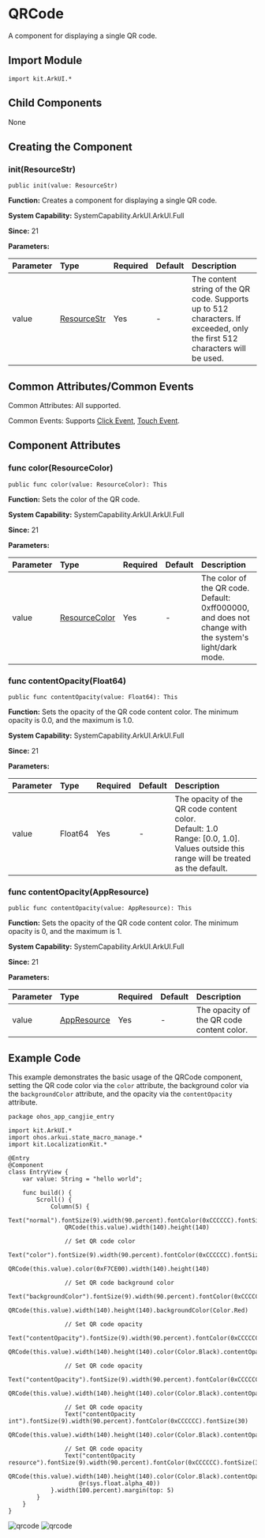 # QRCode

A component for displaying a single QR code.

## Import Module

```cangjie
import kit.ArkUI.*
```

## Child Components

None

## Creating the Component

### init(ResourceStr)

```cangjie
public init(value: ResourceStr)
```

**Function:** Creates a component for displaying a single QR code.

**System Capability:** SystemCapability.ArkUI.ArkUI.Full

**Since:** 21

**Parameters:**

| Parameter | Type | Required | Default | Description |
|:---|:---|:---|:---|:---|
| value | [ResourceStr](../apis/BasicServicesKit/cj-apis-base.md#interface-resourcestr) | Yes | - | The content string of the QR code. Supports up to 512 characters. If exceeded, only the first 512 characters will be used. |

## Common Attributes/Common Events

Common Attributes: All supported.

Common Events: Supports [Click Event](./cj-universal-event-click.md#func-onclick), [Touch Event](./cj-universal-event-touch.md#func-ontouch).

## Component Attributes

### func color(ResourceColor)

```cangjie
public func color(value: ResourceColor): This
```

**Function:** Sets the color of the QR code.

**System Capability:** SystemCapability.ArkUI.ArkUI.Full

**Since:** 21

**Parameters:**

| Parameter | Type | Required | Default | Description |
|:---|:---|:---|:---|:---|
| value | [ResourceColor](../apis/BasicServicesKit/cj-apis-base.md#interface-resourcecolor) | Yes | - | The color of the QR code.<br/>Default: 0xff000000, and does not change with the system's light/dark mode. |

### func contentOpacity(Float64)

```cangjie
public func contentOpacity(value: Float64): This
```

**Function:** Sets the opacity of the QR code content color. The minimum opacity is 0.0, and the maximum is 1.0.

**System Capability:** SystemCapability.ArkUI.ArkUI.Full

**Since:** 21

**Parameters:**

| Parameter | Type | Required | Default | Description |
|:---|:---|:---|:---|:---|
| value | Float64 | Yes | - | The opacity of the QR code content color.<br/>Default: 1.0<br/>Range: [0.0, 1.0]. Values outside this range will be treated as the default. |

### func contentOpacity(AppResource)

```cangjie
public func contentOpacity(value: AppResource): This
```

**Function:** Sets the opacity of the QR code content color. The minimum opacity is 0, and the maximum is 1.

**System Capability:** SystemCapability.ArkUI.ArkUI.Full

**Since:** 21

**Parameters:**

| Parameter | Type | Required | Default | Description |
|:---|:---|:---|:---|:---|
| value | [AppResource](./cj-common-types.md#class-appresource) | Yes | - | The opacity of the QR code content color. |

## Example Code

This example demonstrates the basic usage of the QRCode component, setting the QR code color via the `color` attribute, the background color via the `backgroundColor` attribute, and the opacity via the `contentOpacity` attribute.

<!-- run -->

```cangjie
package ohos_app_cangjie_entry

import kit.ArkUI.*
import ohos.arkui.state_macro_manage.*
import kit.LocalizationKit.*

@Entry
@Component
class EntryView {
    var value: String = "hello world";

    func build() {
        Scroll() {
            Column(5) {
                Text("normal").fontSize(9).width(90.percent).fontColor(0xCCCCCC).fontSize(30)
                QRCode(this.value).width(140).height(140)

                // Set QR code color
                Text("color").fontSize(9).width(90.percent).fontColor(0xCCCCCC).fontSize(30)
                QRCode(this.value).color(0xF7CE00).width(140).height(140)

                // Set QR code background color
                Text("backgroundColor").fontSize(9).width(90.percent).fontColor(0xCCCCCC).fontSize(30)
                QRCode(this.value).width(140).height(140).backgroundColor(Color.Red)

                // Set QR code opacity
                Text("contentOpacity").fontSize(9).width(90.percent).fontColor(0xCCCCCC).fontSize(30)
                QRCode(this.value).width(140).height(140).color(Color.Black).contentOpacity(0.1)

                // Set QR code opacity
                Text("contentOpacity").fontSize(9).width(90.percent).fontColor(0xCCCCCC).fontSize(30)
                QRCode(this.value).width(140).height(140).color(Color.Black).contentOpacity(0.1)

                // Set QR code opacity
                Text("contentOpacity int").fontSize(9).width(90.percent).fontColor(0xCCCCCC).fontSize(30)
                QRCode(this.value).width(140).height(140).color(Color.Black).contentOpacity(0)

                // Set QR code opacity
                Text("contentOpacity resource").fontSize(9).width(90.percent).fontColor(0xCCCCCC).fontSize(30)
                QRCode(this.value).width(140).height(140).color(Color.Black).contentOpacity(
                    @r(sys.float.alpha_40))
            }.width(100.percent).margin(top: 5)
        }
    }
}
```

![qrcode](figures/qrcode1.png)
![qrcode](figures/qrcode2.png)